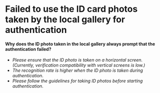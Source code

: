 # Failed to use the ID card photos taken by the local gallery for authentication

#### Why does the ID photo taken in the local gallery always prompt that the authentication failed?

* _Please ensure that the ID photo is taken on a horizontal screen. (Currently, verification compatibility with vertical screens is low.)_
* _The recognition rate is higher when the ID photo is taken during authentication._&#x20;
* _Please follow the guidelines for taking ID photos before starting authentication._
